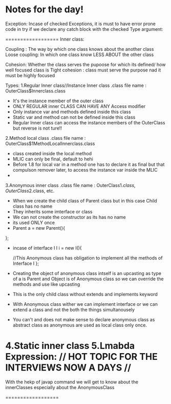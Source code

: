 Notes for the day!
==================
Exception:
Incase of checked Exceptions, it is must to have error prone code in try if  we declare any catch block with the checked Type argument:

==================
Inner class:

Coupling : The way by which one class knows about the another class
Loose coupling: In which one class know LESS ABOUT the other class

Cohesion: Whether the class serves the pupoose for which its defined/ how well focused class is 
Tight cohesion : class must serve the purpose nad it must be highly focused

Types:
1.Regular Inner class//Instance Inner class 
.class file name : OuterClass$Innerclass.class
- It's the instance member of the outer class
- ONLY REGULAR inner CLASS CAN HAVE ANY Access modifier
- Only instance var and methods defined inside this class 
- Static var and method can not be defined inside this class
- Regular Inner class can access the instance members of the OuterClass but reverse is not ture!!

2.Method local class
.class file name : OuterClass$1MethodLocalInnerclass.class

- class created inside the local method
- MLIC can only be final, default to hehi
- Before 1.8 for local var in a method one has to declare it as final but that compulson remover later,
	to access the instance var inside the MLIC
- 


3.Anonymous inner class
.class file name : OuterClass$1.class,OuterClass$2.class, etc.

- When we create the child class of Parent class but in this case Child class has no name
- They inherits some imterface or class
- We can not create the constructor as its has no name
- its used ONLY once
- Parent a = new Parent(){

};
- incase of interface I
I i = new I(){

    //This Anonymous class has obligation to implement all the methods of Interface I
};
- Creating the object of anonymous class intself is an upcasting as type of a is Parent and Object is of Anonymous class so we can override the methods and use like upcasting 
- This is the only child class without extends and implements keyword
- With Anonymous class wither we can implement interface or we can extend a class and not the both the things simultanousely
- You can't and does not make sense to declare anonymous class as abstract class as anonymous are used as local class only once.


4.Static inner class
5.Lmabda Expression: // HOT TOPIC FOR THE INTERVIEWS NOW A DAYS //
==================

With the hekp of javap command we will get to know about the innerClasses especially about the AnonymousClass







==================

